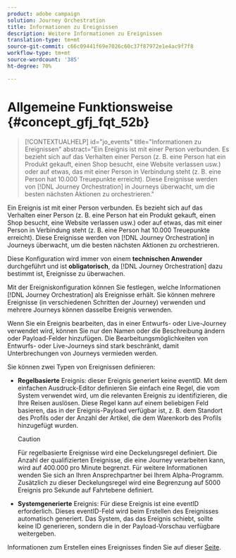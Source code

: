 ```yaml
---
product: adobe campaign
solution: Journey Orchestration
title: Informationen zu Ereignissen
description: Weitere Informationen zu Ereignissen
translation-type: tm+mt
source-git-commit: c66c09441f69e7026c60c37f87972e1e4ac9f7f8
workflow-type: tm+mt
source-wordcount: '385'
ht-degree: 70%

---
```



# Allgemeine Funktionsweise {#concept_gfj_fqt_52b}

>[!CONTEXTUALHELP]
>id="jo_events"
>title="Informationen zu Ereignissen"
>abstract="Ein Ereignis ist mit einer Person verbunden. Es bezieht sich auf das Verhalten einer Person (z. B. eine Person hat ein Produkt gekauft, einen Shop besucht, eine Website verlassen usw.) oder auf etwas, das mit einer Person in Verbindung steht (z. B. eine Person hat 10.000 Treuepunkte erreicht). Diese Ereignisse werden von [!DNL Journey Orchestration] in Journeys überwacht, um die besten nächsten Aktionen zu orchestrieren."

Ein Ereignis ist mit einer Person verbunden. Es bezieht sich auf das Verhalten einer Person (z. B. eine Person hat ein Produkt gekauft, einen Shop besucht, eine Website verlassen usw.) oder auf etwas, das mit einer Person in Verbindung steht (z. B. eine Person hat 10.000 Treuepunkte erreicht). Diese Ereignisse werden von [!DNL Journey Orchestration] in Journeys überwacht, um die besten nächsten Aktionen zu orchestrieren.

Diese Konfiguration wird immer von einem **technischen Anwender** durchgeführt und ist **obligatorisch**, da [!DNL Journey Orchestration] dazu bestimmt ist, Ereignisse zu überwachen.

Mit der Ereigniskonfiguration können Sie festlegen, welche Informationen [!DNL Journey Orchestration] als Ereignisse erhält. Sie können mehrere Ereignisse (in verschiedenen Schritten der Journey) verwenden und mehrere Journeys können dasselbe Ereignis verwenden.

Wenn Sie ein Ereignis bearbeiten, das in einer Entwurfs- oder Live-Journey verwendet wird, können Sie nur den Namen oder die Beschreibung ändern oder Payload-Felder hinzufügen. Die Bearbeitungsmöglichkeiten von Entwurfs- oder Live-Journeys sind stark beschränkt, damit Unterbrechungen von Journeys vermieden werden.

Sie können zwei Typen von Ereignissen definieren:

* **Regelbasierte** Ereignis: dieser Ereignis generiert keine eventID. Mit dem einfachen Ausdruck-Editor definieren Sie einfach eine Regel, die vom System verwendet wird, um die relevanten Ereignis zu identifizieren, die Ihre Reisen auslösen. Diese Regel kann auf einem beliebigen Feld basieren, das in der Ereignis-Payload verfügbar ist, z. B. dem Standort des Profils oder der Anzahl der Artikel, die dem Warenkorb des Profils hinzugefügt wurden.

   >[!CAUTION]
   >
   >Für regelbasierte Ereignisse wird eine Deckelungsregel definiert. Die Anzahl der qualifizierten Ereignisse, die eine Journey verarbeiten kann, wird auf 400.000 pro Minute begrenzt. Für weitere Informationen wenden Sie sich an Ihren Ansprechpartner bei Ihrem Alpha-Programm. Zusätzlich zu dieser Deckelungsregel wird eine Begrenzung auf 5000 Ereignis pro Sekunde auf Fahrtebene definiert.

* **Systemgenerierte** Ereignis: Für diese Ereignis ist eine eventID erforderlich. Dieses eventID-Feld wird beim Erstellen des Ereignisses automatisch generiert. Das System, das das Ereignis schiebt, sollte keine ID generieren, sondern die in der Payload-Vorschau verfügbare weitergeben.

Informationen zum Erstellen eines Ereignisses finden Sie auf dieser [Seite](../event/about-creating.md).

